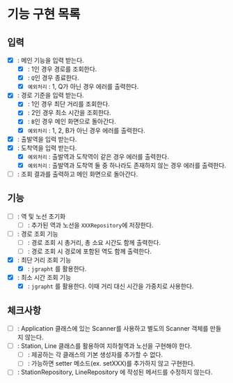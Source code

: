 # 기능 구현 목록
## 입력
- [X] : 메인 기능을 입력 받는다.
  - [X] : 1인 경우 경로를 조회한다.
  - [X] : `Q`인 경우 종료한다.
  - [X] `예외처리` : 1, Q가 아닌 경우 에러를 출력한다.

- [X] : 경로 기준을 입력 받는다.
  - [X] : 1인 경우 최단 거리를 조회한다.
  - [X] : 2인 경우 최소 시간을 조회한다.
  - [X] : `B`인 경우 메인 화면으로 돌아간다.
  - [X] `예외처리` : 1, 2, B가 아닌 경우 에러를 출력한다.

- [X] : 출발역을 입력 받는다.
- [X] : 도착역을 입력 받는다.
  - [X] `예외처리` : 출발역과 도착역이 같은 경우 에러를 출력한다.
  - [X] `예외처리` : 출발역과 도착역 둘 중 하나라도 존재하지 않는 경우 에러를 출력한다.
- [ ] : 조회 결과를 출력하고 메인 화면으로 돌아간다.
  
## 기능
- [ ] : 역 및 노선 초기화
  - [ ] : 추가된 역과 노선을 `XXXRepository`에 저장한다.

- [ ] : 경로 조회 기능 
  - [ ] : 경로 조회 시 총거리, 총 소요 시간도 함께 출력한다.
  - [ ] : 경로 조회 시 경로에 포함된 역도 함께 출력한다.

- [X] : 최단 거리 조회 기능
  - [X] : `jgrapht` 를 활용한다.

- [X] : 최소 시간 조회 기능
  - [X] : `jgrapht` 를 활용한다. 이때 거리 대신 시간을 가중치로 사용한다.

## 체크사항
- [ ] : Application 클래스에 있는 Scanner를 사용하고 별도의 Scanner 객체를 만들지 않는다.
- [ ] : Station, Line 클래스를 활용하여 지하철역과 노선을 구현해야 한다.
  - [ ] : 제공하는 각 클래스의 기본 생성자를 추가할 수 없다.
  - [ ] : 가능하면 setter 메소드(ex. setXXX)를 추가하지 않고 구현한다.
- [ ] : StationRepository, LineRepository 에 작성된 메서드를 수정하지 않는다.
